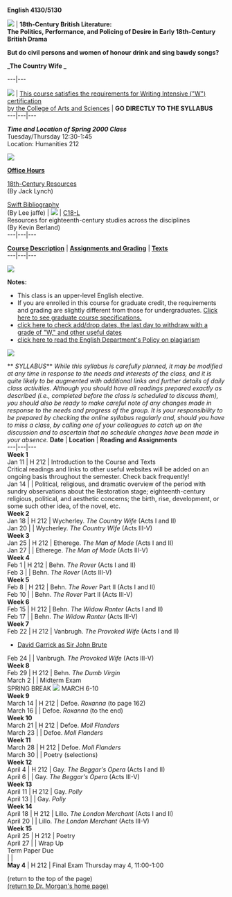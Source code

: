**English 4130/5130**

  
![](restoration_plays.gif) |  **18th-Century British Literature:**  
**The Politics, Performance, and Policing of Desire in Early 18th-Century
British Drama**  
    


**But do civil persons and women of honour drink and sing bawdy songs?**

**_The Country Wife  _**  
  
---|---  
  
  [![](w.gif)](http://www.westga.edu:80/~writing/handouts/WAC.htm) | [This
course satisfies the requirements for Writing Intensive ("W")
certification](http://www.westga.edu:80/~writing/handouts/WAC.htm)  
[by the College of Arts and
Sciences](http://www.westga.edu:80/~writing/handouts/WAC.htm) | **GO DIRECTLY
TO THE SYLLABUS**  
---|---|---  
  
**_Time and Location of Spring 2000 Class_**  
 Tuesday/Thursday 12:30-1:45  
Location: Humanities 212

![](dec_line.gif)  


**[Office Hours](http://www.westga.edu/~pmorgan/officehours.html)**

  
[18th-Century Resources](http://andromeda.rutgers.edu/~jlynch/18th/)  
(By Jack Lynch)

[Swift Bibliography](http://www.jaffebros.com/lee/gulliver/bib/)  
(By Lee jaffe) |  ![](preacher.jpg) |
[C18-L](http://www.personal.psu.edu/special/C18/c18-l.htm)  
Resources for eighteenth-century studies across the disciplines  
(By Kevin Berland)  
---|---|---  
  
  **[Course
Description](http://www.westga.edu/~pmorgan/c18britlit/course_description.html)**
| **[Assignments and
Grading](http://www.westga.edu/~pmorgan/c18britlit/grading.html)** |
**[Texts](http://www.westga.edu/~pmorgan/c18britlit/springbooks2000.html)**  
---|---|---  
  
![](dec_line.gif)

**Notes:**

  * This class is an upper-level English elective.
  * If you are enrolled in this course for graduate credit, the requirements and grading are slightly different from those for undergraduates. [Click here to see graduate course specifications.](http://www.westga.edu/~pmorgan/yalit/graduate_reqs.html)
  * [click here to check add/drop dates, the last day to withdraw with a grade of "W," and other useful dates](http://www.westga.edu/~wgpr/academic_cal.html)
  * [click here to read the English Department's Policy on plagiarism](http://www.westga.edu/~pmorgan/plagiarism.html)

![](dec_line.gif)

  ** _SYLLABUS_** _While this syllabus is carefully planned, it may be
modified at any time in response to the needs and interests of the class, and
it is quite likely to be augmented with additional links and further details
of daily class activities.   Although you should have all readings prepared
exactly as described (i.e., completed before the class is scheduled to discuss
them), you should also be ready to make careful note of any changes made in
response to the needs and progress of the group.  It is your responsibility to
be prepared by checking the online syllabus regularly and, should you have to
miss a class, by calling one of your colleagues to catch up on the discussion
and to ascertain that no schedule changes have been made in your absence._
**Date** |  **Location** |  **Reading and Assignments**  
---|---|---  
**Week 1**  
Jan 11 | H 212 | Introduction to the Course and Texts  
Critical readings and links to other useful websites will be added on an
ongoing basis throughout the semester.  Check back frequently!  
Jan 14 |  | Political, religious, and dramatic overview of the period with
sundry observations about the Restoration stage; eighteenth-century religious,
political, and aesthetic concerns; the birth, rise, development, or some such
other idea, of the novel, etc.  
**Week 2**  
Jan 18 | H 212 | Wycherley.  _The Country Wife_ (Acts I and II)  
Jan 20 |  | Wycherley.  _The Country Wife_ (Acts III-V)  
**Week 3**  
Jan 25 | H 212 | Etherege.  _The Man of Mode_ (Acts I and II)  
Jan 27 |  | Etherege.  _The Man of Mode_ (Acts III-V)  
**Week 4**  
Feb 1 | H 212 | Behn.  _The Rover_ (Acts I and II)  
Feb 3 |  | Behn.  _The Rover_ (Acts III-V)  
**Week 5**  
Feb 8 | H 212 | Behn.  _The Rover_ Part II (Acts I and II)  
Feb 10 |  | Behn.  _The Rover_ Part II (Acts III-V)  
**Week 6**  
Feb 15 | H 212 | Behn.  _The Widow Ranter_ (Acts I and II)  
Feb 17 |  | Behn.  _The Widow Ranter_ (Acts III-V)  
**Week 7**  
Feb 22 | H 212 | Vanbrugh.  _The Provoked Wife_ (Acts I and II)

  * [David Garrick as Sir John Brute](http://www.lennox-boyd.org/LBCProjectSite/Cat16.html)

  
Feb 24 |  | Vanbrugh.  _The Provoked Wife_ (Acts III-V)  
**Week 8**  
Feb 29 | H 212 | Behn.  _The Dumb Virgin_  
March 2 |  | Midterm Exam  
SPRING BREAK ![](whistler.gif)   MARCH 6-10  
**Week 9**  
March 14 | H 212 | Defoe.  _Roxanna_ (to page 162)  
March 16 |  | Defoe.  _Roxanna_ (to the end)  
**Week 10**  
March 21 | H 212 | Defoe.  _Moll Flanders_  
March 23 |  | Defoe.  _Moll Flanders_  
**Week 11**  
March 28 | H 212 | Defoe.  _Moll Flanders_  
March 30 |  | Poetry (selections)  
**Week 12**  
April 4 | H 212 | Gay.  _The Beggar's Opera_ (Acts I and II)  
April 6 |  | Gay.  _The Beggar's Opera_ (Acts III-V)  
**Week 13**  
April 11 | H 212 | Gay.  _Polly_  
April 13 |  | Gay.  _Polly_  
**Week 14**  
April 18 | H 212 | Lillo.  _The London Merchant_ (Acts I and II)  
April 20 |  | Lillo.  _The London Merchant_ (Acts III-V)  
**Week 15**  
April 25 | H 212 | Poetry  
April 27 |  | Wrap Up  
Term Paper Due  
  |   |  
**May 4** |  H 212 | Final Exam  Thursday may 4, 11:00-1:00  
  
    


(return to the top of the page)  
[(return to Dr. Morgan's home page)](http://www.westga.edu/~pmorgan)

  
  
  


